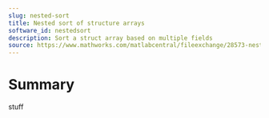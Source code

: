 ```yaml
---
slug: nested-sort
title: Nested sort of structure arrays
software_id: nestedsort
description: Sort a struct array based on multiple fields
source: https://www.mathworks.com/matlabcentral/fileexchange/28573-nested-sort-of-structure-arrays
---
```


# Summary

stuff

